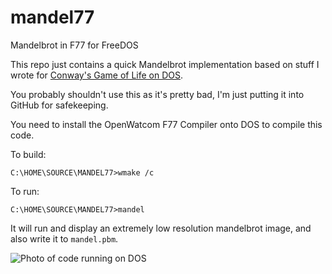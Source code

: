 # mandel77
Mandelbrot in F77 for FreeDOS

This repo just contains a quick Mandelbrot implementation based on stuff I wrote for [Conway's Game of Life on DOS](https://github.com/owainkenwayucl/fortlife).

You probably shouldn't use this as it's pretty bad, I'm just putting it into GitHub for safekeeping.

You need to install the OpenWatcom F77 Compiler onto DOS to compile this code.

To build:

```none
C:\HOME\SOURCE\MANDEL77>wmake /c
```

To run:

```none
C:\HOME\SOURCE\MANDEL77>mandel
```

It will run and display an extremely low resolution mandelbrot image, and also write it to `mandel.pbm`.

![Photo of code running on DOS](https://pbs.twimg.com/media/DDLFhovXsAEfgoS.jpg)
